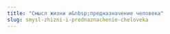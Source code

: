 ```yaml
---
title: "Смысл жизни и&nbsp;предназначение человека"
slug: smysl-zhizni-i-prednaznachenie-cheloveka
---
```


